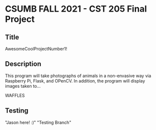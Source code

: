 # CSUMB FALL 2021 - CST 205 Final Project

## Title
AwesomeCoolProjectNumber1!

## Description
This program will take photographs of animals in a non-envasive way via Raspberry Pi, Flask, and OPenCV. In addition, the program will display images taken to...

WAFFLES
## Testing
"Jason here! :)"
"Testing Branch"